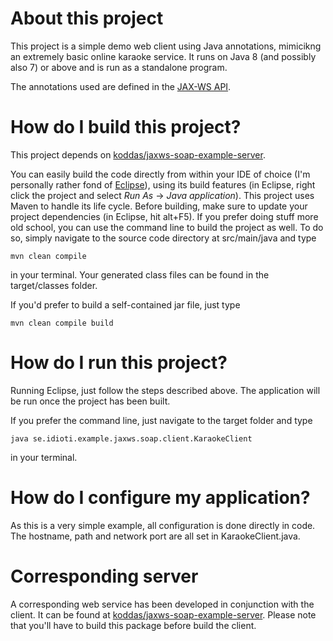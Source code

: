 # About this project

This project is a simple demo web client using Java annotations, mimicikng an
extremely basic online karaoke service. It runs on Java 8 (and possibly also 7)
 or above and is run as a standalone program.

The annotations used are defined in the
[JAX-WS API](https://en.wikipedia.org/wiki/Java_API_for_XML_Web_Services).

# How do I build this project?

This project depends on
[koddas/jaxws-soap-example-server](http://github.com/koddas/jaxws-soap-example-server).

You can easily build the code directly from within your IDE of choice (I'm
personally rather fond of [Eclipse](http://www.eclipse.org)), using its build
features (in Eclipse, right click the project and select *Run As* ->
*Java application*). This project uses Maven to handle its life cycle. Before
building, make sure to update your project dependencies (in Eclipse, hit
alt+F5). If you prefer doing stuff more old school, you can use the command
line to build the project as well. To do so, simply navigate to the source code
directory at src/main/java and type

    mvn clean compile

in your terminal. Your generated class files can be found in the target/classes
folder.

If you'd prefer to build a self-contained jar file, just type

	mvn clean compile build

# How do I run this project?

Running Eclipse, just follow the steps described above. The application will
be run once the project has been built.

If you prefer the command line, just navigate to the target folder and type

    java se.idioti.example.jaxws.soap.client.KaraokeClient

in your terminal.

# How do I configure my application?

As this is a very simple example, all configuration is done directly in code.
The hostname, path and network port are all set in KaraokeClient.java.

# Corresponding server

A corresponding web service has been developed in conjunction with the client.
It can be found at
[koddas/jaxws-soap-example-server](http://github.com/koddas/jaxws-soap-example-server).
Please note that you'll have to build this package before build the client.